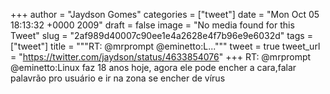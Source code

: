 
+++
author = "Jaydson Gomes"
categories = ["tweet"]
date = "Mon Oct 05 18:13:32 +0000 2009"
draft = false
image = "No media found for this Tweet"
slug = "2af989d40007c90ee1e4a2628e4f7b96e9e6032d"
tags = ["tweet"]
title = """RT: @mrprompt @eminetto:L..."""
tweet = true
tweet_url = "https://twitter.com/jaydson/status/4633854076"
+++
RT: @mrprompt @eminetto:Linux faz 18 anos hoje, agora ele pode encher a cara,falar palavrão pro usuário e ir na zona se encher de vírus
